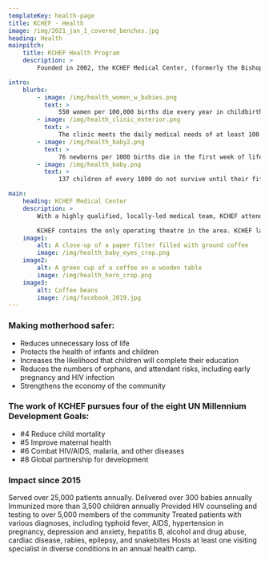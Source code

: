 ```yaml
---
templateKey: health-page
title: KCHEF - Health
image: /img/2021_jan_1_covered_benches.jpg
heading: Health
mainpitch:
    title: KCHEF Health Program
    description: >
        Founded in 2002, the KCHEF Medical Center, (formerly the Bishop Masereka Medical Center) responds to the most pressing need of Kasese: to reduce the number of women who die in childbirth and to ensure that all children see their 5th birthday.

intro:
    blurbs:
        - image: /img/health_women_w_babies.png
          text: >
              550 women per 100,000 births die every year in childbirth or due to preventable pregnancy‐related causes in Uganda.
        - image: /img/health_clinic_exterior.png
          text: >
              The clinic meets the daily medical needs of at least 100 patients a day, most of them women and children.
        - image: /img/health_baby2.png
          text: >
              76 newborns per 1000 births die in the first week of life.
        - image: /img/health_baby.png
          text: >
              137 children of every 1000 do not survive until their fifth birthday.

main:
    heading: KCHEF Medical Center
    description: >
        With a highly qualified, locally-led medical team, KCHEF attends to up to 2000 patients every month, and treated over 20,000 people since 2012. With a focus on maternal-infant care, the clinic provides skilled assistance during childbirth, including surgical delivery and obstetric emergency care, prevention of mother-to-child transmission of HIV (PMTCT), care for newborns (including premature and SGA infants), infant immunization, treatment for malaria, contraception, and HIV/AIDS testing, counseling and treatment, HIV prevention education in the community, and urgent care for all.

        KCHEF contains the only operating theatre in the area. KCHEF lab technicians deliver test results unavailable anywhere else in the region. The clinic includes an ultra sound scanner and radiology services. KCHEF is considered a center of excellence, providing the best care available in Kasese and regularly receiving referrals from other health facilities.
    image1:
        alt: A close-up of a paper filter filled with ground coffee
        image: /img/health_baby_eyes_crop.png
    image2:
        alt: A green cup of a coffee on a wooden table
        image: /img/health_hero_crop.png
    image3:
        alt: Coffee beans
        image: /img/facebook_2019.jpg
---
```


### Making motherhood safer:

-   Reduces unnecessary loss of life
-   Protects the health of infants and children
-   Increases the likelihood that children will complete their education
-   Reduces the numbers of orphans, and attendant risks, including early pregnancy and HIV infection
-   Strengthens the economy of the community

### The work of KCHEF pursues four of the eight UN Millennium Development Goals:

-   \#4 Reduce child mortality
-   \#5 Improve maternal health
-   \#6 Combat HIV/AIDS, malaria, and other diseases
-   \#8 Global partnership for development

### Impact since 2015

<!-- numbers need update -->

Served over 25,000 patients annually.
Delivered over 300 babies annually
Immunized more than 3,500 children annually
Provided HIV counseling and testing to over 5,000 members of the community
Treated patients with various diagnoses, including typhoid fever, AIDS, hypertension in pregnancy, depression and anxiety, hepatitis B, alcohol and drug abuse, cardiac disease, rabies, epilepsy, and snakebites
Hosts at least one visiting specialist in diverse conditions in an annual health camp.
